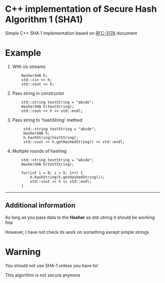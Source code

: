 # C++ implementation of Secure Hash Algorithm 1 (SHA1)
Simple C++ SHA 1 implementation based on [RFC-3174]("https://tools.ietf.org/html/rfc3174") document

# Example

1. With i/o streams

    ```
        HasherSHA h;
        std::cin >> h;
        std::cout << h;
    ```

2. Pass string in constructor

    ```
        std::string testString = "abcde";
        HasherSHA h(testString);
        std::cout << h << std::endl;
    ```
3. Pass string to 'hashString' method
   ```
        std::string testString = "abcde";
        HasherSHA h;
        h.hashString(testString);
        std::cout << h.getHashedString() << std::endl;
   ```
4. Multiple rounds of hashing
   ```
       std::string testString = "abcde";
       HasherSHA h(testString);
   
       for(int i = 0; i < 5; i++) {
           h.hashString(h.getHashedString());
           std::cout << h << std::endl;
       }
   
   ```
   
---
## Additional information
As long as you pass data to the **Hasher** as std::string it should be working fine

However, I have not check its work on something except simple strings

# Warning

You should not use SHA-1 unless you have to!

This algorithm is not secure anymore